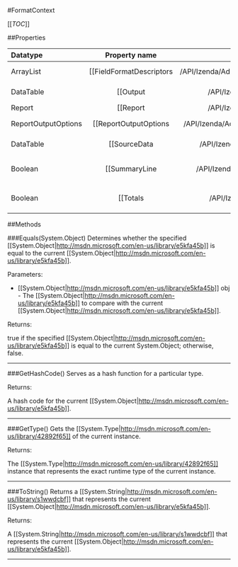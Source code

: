 #FormatContext

[[_TOC_]]

##Properties

|Datatype|Property name|Property description|Default Value|
|:-------|:----------:|:-----------------:|:-----------:|
|ArrayList|[[FieldFormatDescriptors|/API/Izenda/AdHoc/CodeSamples/Izenda_AdHoc_FormatContext_FieldFormatDescriptors]]|Gets a collection of [[Izenda.AdHoc.FieldFormatDescriptor|/API/Izenda/AdHoc/Izenda-AdHoc-FieldFormatDescriptor]] objects that describe how the source data is formatted by column.|null|
|DataTable|[[Output|/API/Izenda/AdHoc/CodeSamples/Izenda_AdHoc_FormatContext_Output]]|Gets or sets the formatted [[System.Data.DataTable|http://msdn.microsoft.com/en-us/library/9186hy08]] associated with the report.|null|
|Report|[[Report|/API/Izenda/AdHoc/CodeSamples/Izenda_AdHoc_FormatContext_Report]]|Gets the [[Izenda.AdHoc.Report|/API/Izenda/AdHoc/Izenda-AdHoc-Report]] object that corresponds to the source data.|null|
|ReportOutputOptions|[[ReportOutputOptions|/API/Izenda/AdHoc/CodeSamples/Izenda_AdHoc_FormatContext_ReportOutputOptions]]|Gets the [[Izenda.AdHoc.ReportOutputOptions|/API/Izenda/AdHoc/Izenda-AdHoc-ReportOutputOptions]] that determine whether certain special formatters are used.|None|
|DataTable|[[SourceData|/API/Izenda/AdHoc/CodeSamples/Izenda_AdHoc_FormatContext_SourceData]]|Gets or sets the [[System.Data.DataTable|http://msdn.microsoft.com/en-us/library/9186hy08]] report results before formatting is applied.|null|
|Boolean|[[SummaryLine|/API/Izenda/AdHoc/CodeSamples/Izenda_AdHoc_FormatContext_SummaryLine]]| Determines whether the output report will have a summary line at the bottom. |False|
|Boolean|[[Totals|/API/Izenda/AdHoc/CodeSamples/Izenda_AdHoc_FormatContext_Totals]]| Determines whether the report results will be formatted for totals or standard report results. |False|


##Methods

###Equals(System.Object)
Determines whether the specified [[System.Object|http://msdn.microsoft.com/en-us/library/e5kfa45b]] is equal to the current [[System.Object|http://msdn.microsoft.com/en-us/library/e5kfa45b]].

Parameters: 

* [[System.Object|http://msdn.microsoft.com/en-us/library/e5kfa45b]] obj  - The [[System.Object|http://msdn.microsoft.com/en-us/library/e5kfa45b]] to compare with the current [[System.Object|http://msdn.microsoft.com/en-us/library/e5kfa45b]].





Returns:

true if the specified [[System.Object|http://msdn.microsoft.com/en-us/library/e5kfa45b]] is equal to the current System.Object; otherwise, false.


---


###GetHashCode()
 Serves as a hash function for a particular type.  





Returns:

A hash code for the current [[System.Object|http://msdn.microsoft.com/en-us/library/e5kfa45b]].


---


###GetType()
Gets the [[System.Type|http://msdn.microsoft.com/en-us/library/42892f65]] of the current instance.





Returns:

The [[System.Type|http://msdn.microsoft.com/en-us/library/42892f65]] instance that represents the exact runtime type of the current instance.


---


###ToString()
Returns a [[System.String|http://msdn.microsoft.com/en-us/library/s1wwdcbf]] that represents the current [[System.Object|http://msdn.microsoft.com/en-us/library/e5kfa45b]].





Returns:

A [[System.String|http://msdn.microsoft.com/en-us/library/s1wwdcbf]] that represents the current [[System.Object|http://msdn.microsoft.com/en-us/library/e5kfa45b]].


---



